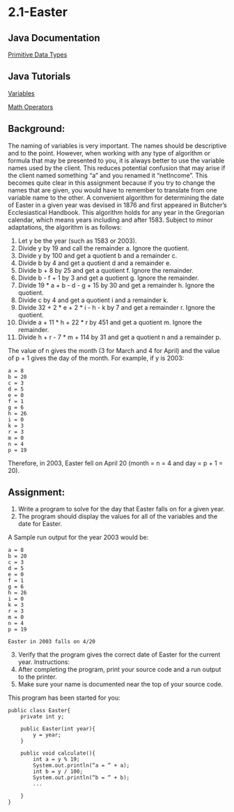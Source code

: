 # 2.1-Easter

## Java Documentation
[Primitive Data Types](https://docs.oracle.com/javase/tutorial/java/nutsandbolts/datatypes.html)

## Java Tutorials
[Variables](https://runestone.academy/ns/books/published/apcsareview/VariableBasics/toctree.html)

[Math Operators](https://runestone.academy/ns/books/published/apcsareview/VariableBasics/operators.html)

## Background:
The naming of variables is very important. The names should be
descriptive and to the point. However, when working with any type of algorithm or formula that may
be presented to you, it is always better to use the variable names used by the client. This reduces
potential confusion that may arise if the client named something “a” and you renamed it “netIncome”.
This becomes quite clear in this assignment because if you try to change the names that are given,
you would have to remember to translate from one variable name to the other.
A convenient algorithm for determining the date of Easter in a given year was devised in 1876 and
first appeared in Butcher’s Ecclesiastical Handbook. This algorithm holds for any year in the Gregorian
calendar, which means years including and after 1583. Subject to minor adaptations, the algorithm is
as follows:
1. Let y be the year (such as 1583 or 2003).
2. Divide y by 19 and call the remainder a. Ignore the quotient.
3. Divide y by 100 and get a quotient b and a remainder c.
4. Divide b by 4 and get a quotient d and a remainder e.
5. Divide b + 8 by 25 and get a quotient f. Ignore the remainder.
6. Divide b - f + 1 by 3 and get a quotient g. Ignore the remainder.
7. Divide 19 * a + b - d - g + 15 by 30 and get a remainder h. Ignore the quotient.
8. Divide c by 4 and get a quotient i and a remainder k.
9. Divide 32 + 2 * e + 2 * i - h - k by 7 and get a remainder r. Ignore the quotient.
10. Divide a + 11 * h + 22 * r by 451 and get a quotient m. Ignore the remainder.
11. Divide h + r - 7 * m + 114 by 31 and get a quotient n and a remainder p.

The value of n gives the month (3 for March and 4 for April) and the value of p + 1 gives the day of
the month. For example, if y is 2003:

    a = 8
    b = 20
    c = 3
    d = 5
    e = 0
    f = 1
    g = 6
    h = 26
    i = 0
    k = 3
    r = 3
    m = 0
    n = 4
    p = 19

Therefore, in 2003, Easter fell on April 20 (month = n = 4 and day = p + 1 = 20).

## Assignment:
1. Write a program to solve for the day that Easter falls on for a given year.
2. The program should display the values for all of the variables and the date for Easter. 

A Sample run output for the year 2003 would be:


    a = 8
    b = 20
    c = 3
    d = 5
    e = 0
    f = 1
    g = 6
    h = 26
    i = 0
    k = 3
    r = 3
    m = 0
    n = 4
    p = 19

    Easter in 2003 falls on 4/20

3. Verify that the program gives the correct date of Easter for the current year.
Instructions:
1. After completing the program, print your source code and a run output to the printer.
2. Make sure your name is documented near the top of your source code.

This program has been started for you:
```
public class Easter{
    private int y;

    public Easter(int year){
        y = year;
    }

    public void calculate(){
        int a = y % 19;
        System.out.println(“a = “ + a);
        int b = y / 100;
        System.out.println(“b = “ + b);
        ...

    }
}
```